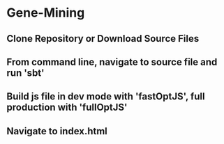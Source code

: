 # Gene-Mining


## Clone Repository or Download Source Files
## From command line, navigate to source file and run 'sbt'
## Build js file in dev mode with 'fastOptJS', full production with 'fullOptJS'
## Navigate to index.html